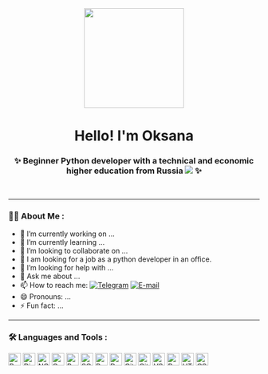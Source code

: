 <!--
**OksanaAstashkina/OksanaAstashkina** is a ✨ _special_ ✨ repository because its `README.md` (this file) appears on your GitHub profile.

Here are some ideas to get you started:

- 🔭 I’m currently working on ...
- 🌱 I’m currently learning ...
- 👯 I’m looking to collaborate on ...
- 🤔 I’m looking for help with ...
- 💬 Ask me about ...
- 📫 How to reach me: ...
- 😄 Pronouns: ...
- ⚡ Fun fact: ...
<div id="header" align="center">
  <img src="https://media.giphy.com/media/AQvpN2a4dRaubdxP7L/giphy.gif" width="150"/>
</div>
<div id="header" align="center">
  <img src="https://media.giphy.com/media/1es0suLtBMuZcRBtvl/giphy.gif" width="200"/>
</div>
https://media.giphy.com/media/JAh69JIMvVAvdOQSOS/giphy.gif
https://media.giphy.com/media/1UU8LT7EL7pIUOlntQ/giphy.gif
https://media.giphy.com/media/WprZBWsxmxFtJbIdaF/giphy.gif
-->

<div id="header" align="center">
  <img src="https://media.giphy.com/media/v1.Y2lkPTc5MGI3NjExOHkxaWJpaGV0ZW5qMnk0aHp6b25sMjJkcjAwdHc1dWIwczVybDhqaiZlcD12MV9pbnRlcm5hbF9naWZfYnlfaWQmY3Q9cw/paTz7UZbPfTZFRYnnB/giphy.gif" width="200"/>
</div>
<h1 align="center"> Hello! I'm Oksana </h1>
<h3 align="center"> ✨ Beginner Python developer with a technical and economic higher education from Russia <img src="https://raw.githubusercontent.com/Volodichev/volodichev.github.io/master/russia.png" /> ✨</h3>
</div>

<br>

---
### :woman_technologist: About Me :
- 🔭 I’m currently working on ...
- 🌱 I’m currently learning ...
- 👯 I’m looking to collaborate on ...
- 💼 I am looking for a job as a python developer in an office.
- 🤔 I’m looking for help with ...
- 💬 Ask me about ...
- 📫 How to reach me: <a href="https://t.me/AstashkinaOksana"><img alt="Telegram" src="https://img.shields.io/badge/Telegram-1803FC?logo=telegram&logoColor=fcfcfc"></a> <a href="mailto:astashkinaov@yandex.ru"><img alt="E-mail" src="https://img.shields.io/badge/Email-blue?logo=gmail&logoColor=FFF"></a> 
- 😄 Pronouns: ...
- ⚡ Fun fact: ...

---
### :hammer_and_wrench: Languages and Tools :
<div>
<a href="https://www.python.org"><img alt="Python" src="https://img.shields.io/badge/Python-FFF?logo=python&logoColor=FFF&labelColor=3B77A8" height="25px"></a>
<a href="https://www.djangoproject.com"><img alt="Django" src="https://img.shields.io/badge/Django-FFF?logo=django&logoColor=FFF&labelColor=0C4B33" height="25px"></a>
<a href="https://nginx.org"><img alt="NGINX" src="https://img.shields.io/badge/NGINX-FFF?logo=nginx&logoColor=FFF&labelColor=009639" height="25px"></a>
<a href="https://gunicorn.org"><img alt="Gunicorn" src="https://img.shields.io/badge/Gunicorn-FFF?logo=gunicorn&logoColor=FFF&labelColor=499848" height="25px"></a>
<a href="https://www.postgresql.org"><img alt="PostgreSQL" src="https://img.shields.io/badge/PostgreSQL-FFF?logo=postgresql&logoColor=FFF&labelColor=4169E1" height="25px"></a>  
<a href="https://www.sqlite.org"><img alt="SQLite" src="https://img.shields.io/badge/SQLite-FFF?logo=sqlite&logoColor=FFF&labelColor=003B57" height="25px"></a>
<a href="https://docs.pytest.org"><img alt="Pytest" src="https://img.shields.io/badge/Pytest-FFF?logo=pytest&logoColor=FFF&labelColor=0A9EDC" height="25px"></a>
<a href="https://www.docker.com"><img alt="Docker" src="https://img.shields.io/badge/Docker-FFF?logo=docker&logoColor=FFF&labelColor=2496ED" height="25px"></a>
<a href="https://git-scm.com"><img alt="Git" src="https://img.shields.io/badge/Git-FFF?logo=git&logoColor=FFF&labelColor=F05032" height="25px"></a>
<a href="https://github.com/features/actions"><img alt="GitHub Actions" src="https://img.shields.io/badge/GitHub%20Actions-FFF?logo=githubactions&logoColor=FFF&labelColor=2088FF" height="25px"></a>
<a href="https://code.visualstudio.com"><img alt="VSCode" src="https://img.shields.io/badge/VSCode-FFF?logo=visualstudiocode&logoColor=FFF&labelColor=007ACC" height="25px"></a>
<a href="https://www.postman.com"><img alt="Postman" src="https://img.shields.io/badge/Postman-FFF?logo=postman&logoColor=FFF&labelColor=FF6C37" height="25px"></a>
<a href="https://developer.mozilla.org/en-US/docs/Web/HTML"><img alt="HTML" src="https://img.shields.io/badge/HTML-FFF?logo=html5&logoColor=FFF&labelColor=E34F26" height="25px"></a>
<a href="https://developer.mozilla.org/en-US/docs/Web/CSS"><img alt="CSS" src="https://img.shields.io/badge/CSS-FFF?logo=css3&logoColor=FFF&labelColor=1572B6" height="25px"></a>
</div>

<br>
